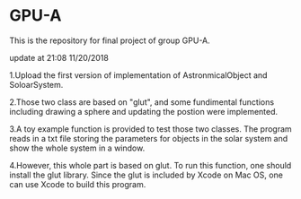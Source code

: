 # GPU-A
This is the repository for final project of group GPU-A.

update at 21:08 11/20/2018

1.Upload the first version of implementation of AstronmicalObject and SoloarSystem.

2.Those two class are based on "glut", and some fundimental functions including drawing a sphere and updating the postion were implemented.

3.A toy example function is provided to test those two classes. The program reads in a txt file storing the parameters for objects in the solar system and show the whole system in a window.

4.However, this whole part is based on glut. To run this function, one should install the glut library. Since the glut is included by Xcode on Mac OS, one can use Xcode to build this program.
